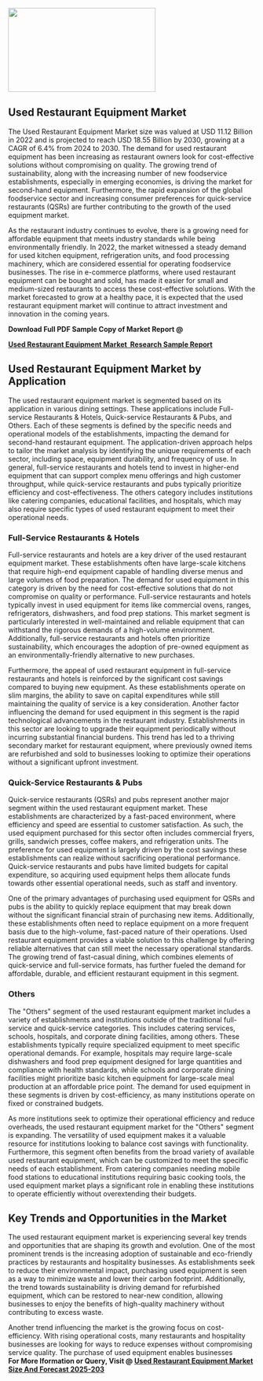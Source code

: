 <p><img class="alignnone size-medium wp-image-20088" src="https://ffe5etoiles.com/wp-content/uploads/2024/12/MST1-300x171.png" alt="" width="300" height="171" /></p><p> <h2>Used Restaurant Equipment Market </h2><p>The Used Restaurant Equipment Market size was valued at USD 11.12 Billion in 2022 and is projected to reach USD 18.55 Billion by 2030, growing at a CAGR of 6.4% from 2024 to 2030. The demand for used restaurant equipment has been increasing as restaurant owners look for cost-effective solutions without compromising on quality. The growing trend of sustainability, along with the increasing number of new foodservice establishments, especially in emerging economies, is driving the market for second-hand equipment. Furthermore, the rapid expansion of the global foodservice sector and increasing consumer preferences for quick-service restaurants (QSRs) are further contributing to the growth of the used equipment market.</p><p>As the restaurant industry continues to evolve, there is a growing need for affordable equipment that meets industry standards while being environmentally friendly. In 2022, the market witnessed a steady demand for used kitchen equipment, refrigeration units, and food processing machinery, which are considered essential for operating foodservice businesses. The rise in e-commerce platforms, where used restaurant equipment can be bought and sold, has made it easier for small and medium-sized restaurants to access these cost-effective solutions. With the market forecasted to grow at a healthy pace, it is expected that the used restaurant equipment market will continue to attract investment and innovation in the coming years.</p></p><p><strong>Download Full PDF Sample Copy of Market Report @</strong></p><p><strong><a href="https://www.verifiedmarketreports.com/download-sample/?rid=239722&utm_source=Sites-google&utm_medium=265" target="_blank">Used Restaurant Equipment Market &nbsp;Research Sample Report</a></strong></p><p><h2>Used Restaurant Equipment Market by Application</h2> <p>The used restaurant equipment market is segmented based on its application in various dining settings. These applications include Full-service Restaurants & Hotels, Quick-service Restaurants & Pubs, and Others. Each of these segments is defined by the specific needs and operational models of the establishments, impacting the demand for second-hand restaurant equipment. The application-driven approach helps to tailor the market analysis by identifying the unique requirements of each sector, including space, equipment durability, and frequency of use. In general, full-service restaurants and hotels tend to invest in higher-end equipment that can support complex menu offerings and high customer throughput, while quick-service restaurants and pubs typically prioritize efficiency and cost-effectiveness. The others category includes institutions like catering companies, educational facilities, and hospitals, which may also require specific types of used restaurant equipment to meet their operational needs.</p> <h3>Full-Service Restaurants & Hotels</h3> <p>Full-service restaurants and hotels are a key driver of the used restaurant equipment market. These establishments often have large-scale kitchens that require high-end equipment capable of handling diverse menus and large volumes of food preparation. The demand for used equipment in this category is driven by the need for cost-effective solutions that do not compromise on quality or performance. Full-service restaurants and hotels typically invest in used equipment for items like commercial ovens, ranges, refrigerators, dishwashers, and food prep stations. This market segment is particularly interested in well-maintained and reliable equipment that can withstand the rigorous demands of a high-volume environment. Additionally, full-service restaurants and hotels often prioritize sustainability, which encourages the adoption of pre-owned equipment as an environmentally-friendly alternative to new purchases.</p> <p>Furthermore, the appeal of used restaurant equipment in full-service restaurants and hotels is reinforced by the significant cost savings compared to buying new equipment. As these establishments operate on slim margins, the ability to save on capital expenditures while still maintaining the quality of service is a key consideration. Another factor influencing the demand for used equipment in this segment is the rapid technological advancements in the restaurant industry. Establishments in this sector are looking to upgrade their equipment periodically without incurring substantial financial burdens. This trend has led to a thriving secondary market for restaurant equipment, where previously owned items are refurbished and sold to businesses looking to optimize their operations without a significant upfront investment.</p> <h3>Quick-Service Restaurants & Pubs</h3> <p>Quick-service restaurants (QSRs) and pubs represent another major segment within the used restaurant equipment market. These establishments are characterized by a fast-paced environment, where efficiency and speed are essential to customer satisfaction. As such, the used equipment purchased for this sector often includes commercial fryers, grills, sandwich presses, coffee makers, and refrigeration units. The preference for used equipment is largely driven by the cost savings these establishments can realize without sacrificing operational performance. Quick-service restaurants and pubs have limited budgets for capital expenditure, so acquiring used equipment helps them allocate funds towards other essential operational needs, such as staff and inventory.</p> <p>One of the primary advantages of purchasing used equipment for QSRs and pubs is the ability to quickly replace equipment that may break down without the significant financial strain of purchasing new items. Additionally, these establishments often need to replace equipment on a more frequent basis due to the high-volume, fast-paced nature of their operations. Used restaurant equipment provides a viable solution to this challenge by offering reliable alternatives that can still meet the necessary operational standards. The growing trend of fast-casual dining, which combines elements of quick-service and full-service formats, has further fueled the demand for affordable, durable, and efficient restaurant equipment in this segment.</p> <h3>Others</h3> <p>The "Others" segment of the used restaurant equipment market includes a variety of establishments and institutions outside of the traditional full-service and quick-service categories. This includes catering services, schools, hospitals, and corporate dining facilities, among others. These establishments typically require specialized equipment to meet specific operational demands. For example, hospitals may require large-scale dishwashers and food prep equipment designed for large quantities and compliance with health standards, while schools and corporate dining facilities might prioritize basic kitchen equipment for large-scale meal production at an affordable price point. The demand for used equipment in these segments is driven by cost-efficiency, as many institutions operate on fixed or constrained budgets.</p> <p>As more institutions seek to optimize their operational efficiency and reduce overheads, the used restaurant equipment market for the "Others" segment is expanding. The versatility of used equipment makes it a valuable resource for institutions looking to balance cost savings with functionality. Furthermore, this segment often benefits from the broad variety of available used restaurant equipment, which can be customized to meet the specific needs of each establishment. From catering companies needing mobile food stations to educational institutions requiring basic cooking tools, the used equipment market plays a significant role in enabling these institutions to operate efficiently without overextending their budgets.</p> <h2>Key Trends and Opportunities in the Market</h2> <p>The used restaurant equipment market is experiencing several key trends and opportunities that are shaping its growth and evolution. One of the most prominent trends is the increasing adoption of sustainable and eco-friendly practices by restaurants and hospitality businesses. As establishments seek to reduce their environmental impact, purchasing used equipment is seen as a way to minimize waste and lower their carbon footprint. Additionally, the trend towards sustainability is driving demand for refurbished equipment, which can be restored to near-new condition, allowing businesses to enjoy the benefits of high-quality machinery without contributing to excess waste.</p> <p>Another trend influencing the market is the growing focus on cost-efficiency. With rising operational costs, many restaurants and hospitality businesses are looking for ways to reduce expenses without compromising service quality. The purchase of used equipment enables businesses<strong><br />For More Iformation or Query, Visit @ <a href="https://www.verifiedmarketreports.com/product/used-restaurant-equipment-market/" target="_blank">Used Restaurant Equipment Market Size And Forecast 2025-203</a></strong></p>
